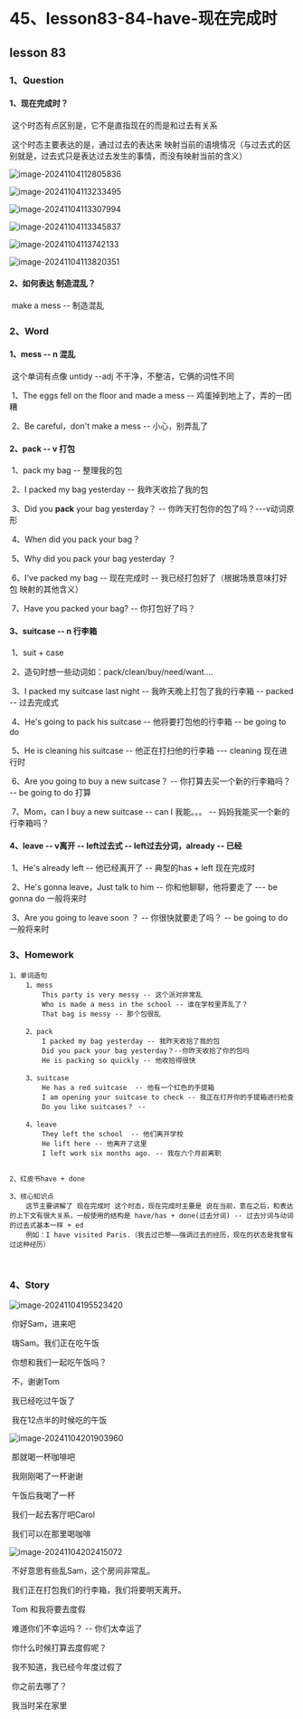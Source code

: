 # 45、lesson83-84-have-现在完成时



## lesson 83



### 1、Question

#### 	1、现在完成时？

​		这个时态有点区别是，它不是直指现在的而是和过去有关系

​		这个时态主要表达的是，通过过去的表达来 映射当前的语境情况（与过去式的区别就是，过去式只是表达过去发生的事情，而没有映射当前的含义）

![image-20241104112805836](./../../.vuepress/public/images/image-20241104112805836.png)



 ![image-20241104113233495](./../../.vuepress/public/images/image-20241104113233495.png)



![image-20241104113307994](./../../.vuepress/public/images/image-20241104113307994.png)

![image-20241104113345837](./../../.vuepress/public/images/image-20241104113345837.png)



![image-20241104113742133](./../../.vuepress/public/images/image-20241104113742133.png)

![image-20241104113820351](./../../.vuepress/public/images/image-20241104113820351.png)

 



 



#### 	2、如何表达 制造混乱？

​			make a mess -- 制造混乱





### 2、Word

#### 	1、mess -- n 混乱

​	这个单词有点像 untidy --adj 不干净，不整洁，它俩的词性不同

​	1、The eggs fell on the floor and made a mess -- 鸡蛋掉到地上了，弄的一团糟

​	2、Be careful，don't make a mess -- 小心，别弄乱了





#### 	2、pack -- v 打包

​	1、pack my bag -- 整理我的包

​	2、I packed my bag yesterday -- 我昨天收拾了我的包

​	3、Did you **pack** your bag yesterday？ -- 你昨天打包你的包了吗？---v动词原形

​	4、When did you pack your bag？

​	5、Why did you pack your bag yesterday ？

​	6、I've packed my bag -- 现在完成时 -- 我已经打包好了（根据场景意味打好包 映射的其他含义）

​	7、Have you packed your bag? -- 你打包好了吗？



#### 	3、suitcase -- n 行李箱

​	1、suit + case

​	2、造句时想一些动词如：pack/clean/buy/need/want....

​	3、I packed my suitcase last night -- 我昨天晚上打包了我的行李箱 -- packed -- 过去完成式

​	4、He's going to pack his suitcase -- 他将要打包他的行李箱 -- be going to do

​	5、He is cleaning his suitcase -- 他正在打扫他的行李箱 --- cleaning 现在进行时

​	6、Are you going to buy a new suitcase？ -- 你打算去买一个新的行李箱吗？ -- be going to do 打算

​	7、Mom，can I buy a new suitcase -- can I 我能。。。 -- 妈妈我能买一个新的行李箱吗？





#### 	4、leave -- v离开 -- left过去式 -- left过去分词，already -- 已经

​	1、He's already left -- 他已经离开了 -- 典型的has + left 现在完成时

​	2、He's gonna leave，Just talk to him -- 你和他聊聊，他将要走了 --- be gonna do 一般将来时

​	3、Are you going to leave soon ？ -- 你很快就要走了吗？  -- be going to do 一般将来时







### 3、Homework

```
1、单词造句
	1、mess
		This party is very messy -- 这个派对非常乱
		Who is made a mess in the school -- 谁在学校里弄乱了？
		That bag is messy -- 那个包很乱
	
	2、pack
		I packed my bag yesterday -- 我昨天收拾了我的包
		Did you pack your bag yesterday？--你昨天收拾了你的包吗
		He is packing so quickly -- 他收拾得很快
	
	3、suitcase
		He has a red suitcase  -- 他有一个红色的手提箱
		I am opening your suitcase to check -- 我正在打开你的手提箱进行检查
		Do you like suitcases？ -- 
	
	4、leave
		They left the school  -- 他们离开学校
		He lift here -- 他离开了这里
        I left work six months ago. -- 我在六个月前离职
	

2、红皮书have + done

3、核心知识点
	这节主要讲解了 现在完成时 这个时态，现在完成时主要是 说在当前，意在之后，和表达的上下文有很大关系，一般使用的结构是 have/has + done(过去分词) -- 过去分词与动词的过去式基本一样 + ed
	例如：I have visited Paris.（我去过巴黎——强调过去的经历，现在的状态是我曾有过这种经历）
	
	
```





### 4、Story

![image-20241104195523420](./../../.vuepress/public/images/image-20241104195523420.png)

​	你好Sam，进来吧

​	嗨Sam。我们正在吃午饭

​	你想和我们一起吃午饭吗？

​	不，谢谢Tom

​	我已经吃过午饭了

​	我在12点半的时候吃的午饭



![image-20241104201903960](./../../.vuepress/public/images/image-20241104201903960.png)

​		那就喝一杯咖啡吧

​	我刚刚喝了一杯谢谢

​	午饭后我喝了一杯



​	我们一起去客厅吧Carol

​	我们可以在那里喝咖啡



![image-20241104202415072](./../../.vuepress/public/images/image-20241104202415072.png)

​	不好意思有些乱Sam，这个房间非常乱。

​	我们正在打包我们的行李箱，我们将要明天离开。

​	Tom 和我将要去度假



​	难道你们不幸运吗？ -- 你们太幸运了

​	你什么时候打算去度假呢？

​	我不知道，我已经今年度过假了

​	你之前去哪了？

​	我当时呆在家里

























































































































































































